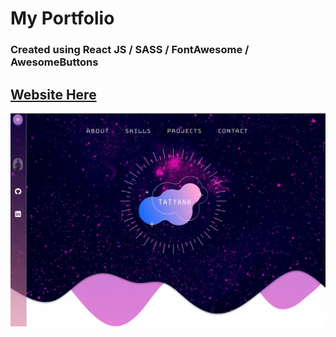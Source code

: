 # My Portfolio
### Created using React JS / SASS / FontAwesome / AwesomeButtons 

## <a href='www.tatyananovell.com'> Website Here </a>
<img src="https://github.com/taty2010/markdown-img/blob/master/Tatyana%20Novell%20-%20Google%20Chrome%204_2_2020%2012_00_39%20PM%20(2).png"
     alt="Portfolio Header"
     style="float: left; margin-right: 5px;" />
 
     
